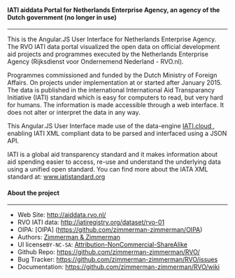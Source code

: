 

#### IATI aiddata Portal for Netherlands Enterprise Agency, an agency of the Dutch government (no longer in use)
--------
This is the Angular.JS User Interface for Netherlands Enterprise Agency.  The RVO IATI data portal visualized the open data on official development aid projects and programmes executed by the Netherlands Enterprise Agency (Rijksdienst voor Ondernemend Nederland - RVO.nl). 

Programmes commissioned and funded by the Dutch Ministry of Foreign Affairs. On projects under implementation at or started after January 2015. The data is published in the international International Aid Transparancy Initiative (IATI) standard which is easy for computers to read, but very hard for humans. The information is made accessible through a web interface. It does not alter or interpret the data in any way.

This Angular.JS User Interface made use of the data-engine [IATI.cloud ](http://iati.lcoud),  enabling IATI XML compliant data to be parsed and interfaced using a JSON API.

IATI is a global aid transparency standard and it makes information about aid spending easier to access, re-use and understand the underlying data using a unified open standard. You can find more about the IATA XML standard at: www.iatistandard.org


#### About the project
--------

* Web Site:         http://aiddata.rvo.nl/
* RVO IATI data:    http://iatiregistry.org/dataset/rvo-01
* OIPA:             [OIPA] (https://github.com/zimmerman-zimmerman/OIPA)
* Authors:          [Zimmerman & Zimmerman ](https://www.zimmermanzimmerman.nl/)
* UI license`BY-NC-SA`:  [Attribution-NonCommercial-ShareAlike](https://github.com/idleberg/Creative-Commons-Markdown/blob/spaces/4.0/by-nc-sa.markdown)
* Github Repo:      https://github.com/zimmerman-zimmerman/RVO/
* Bug Tracker:      https://github.com/zimmerman-zimmerman/RVO/issues
* Documentation:    https://github.com/zimmerman-zimmerman/RVO/wiki


